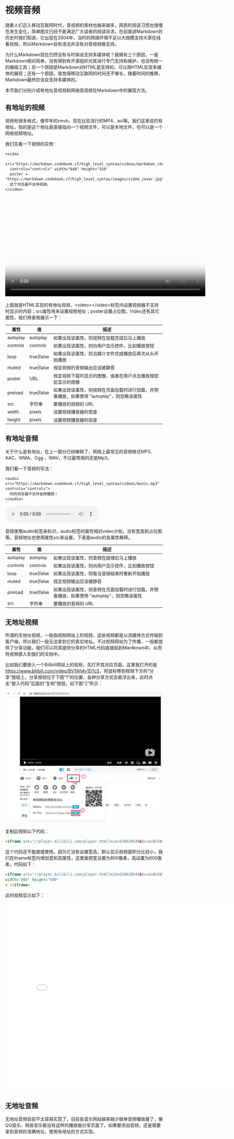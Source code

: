 # 视频音频

随着人们迈入移动互联网时代，音视频的素材也越来越多，网民的阅读习惯也慢慢在发生变化，简单图文已经不能满足广大读者的阅读诉求。在前面讲Markdown的历史时我们知道，它出现在2004年，当时的网络环境不足以大规模支持大家在线看视频，所以Markdown自有语法并没有对音视频做支持。

为什么Markdown现在仍然没有与时俱进支持多媒体呢？我猜有三个原因，一是Markdown相对简单，没有得到有开源组织对其进行专门支持和维护，也没有统一的编辑工具；另一个原因是Markdown对HTML是支持的，可以用HTML实现多媒体的展现；还有一个原因，我觉得移动互联网的时间还不够长，随着时间的推移，Markdown最终应该会支持多媒体的。

本节我们分别介绍有地址音视频和网络音视频在Markdown中的展现方法。

## 有地址的视频

视频有很多格式，像早年的rmvb，现在比较流行的MP4、avi等。我们这里说的有地址，指的是这个地址是直接指向一个视频文件，可以是本地文件，也可以是一个网络视频地址。

我们先看一下视频的实例：

```
<video 
  src="https://markdown.codebook.cf/high_level_syntax/videos/markdown_chapter_special_text.mp4"      
  controls="controls" width="640" height="320"
  poster = "https://markdown.codebook.cf/high_level_syntax/images/video_cover.jpg">
  这个浏览器不支持视频。
</video>
```

<video 
  src="https://markdown.codebook.cf/high_level_syntax/videos/markdown_chapter_special_text.mp4"      
  controls="controls" width="640" height="320"
  poster = "https://markdown.codebook.cf/high_level_syntax/images/video_cover.jpg">
  这个浏览器不支持视频。
</video>

上面就是HTML实现的有地址视频，\<video\>\</video\>标签内设置视频器不支持时显示的内容；src属性用来设置视频地址；poster设置占位图。Video还有其它属性，我们用表格展示一下：

| 属性 | 值 | 描述 |
| --- | --- | --- |
| autoplay | autoplay | 如果出现该属性，则视频在加载完成后马上播放 |
| controls | controls | 如果出现该属性，则向用户显示控件，比如播放按钮 |
| loop | true\|false | 如果出现该属性，则当媒介文件完成播放后再次从头开始播放 |
| muted | true\|false | 规定视频的音频输出应该被静音 |
| poster | URL | 规定视频下载时显示的图像，或者在用户点击播放按钮前显示的图像 |
| preload | true\|false | 如果出现该属性，则视频在页面加载时进行加载，并预备播放，如果使用 "autoplay"，则忽略该属性 |
| src | 字符串 | 要播放的视频的 URL |
| width | pixels | 设置视频播放器的宽度 |
| height | pixels | 设置视频播放器的高度 |


## 有地址音频

关于什么是有地址，在上一部分已经解释了，网络上最常见的音频格式MP3、AAC、WMA、Ogg 、WAV，不过最常用的还是Mp3。

我们看一下音频的写法：

```
<audio src="https://markdown.codebook.cf/high_level_syntax/videos/music.mp3" controls="controls">
  你的浏览器不支持音频播放！
</audio>
```

<audio src="https://markdown.codebook.cf/high_level_syntax/videos/music.mp3" controls="controls">
  你的浏览器不支持音频播放！
</audio>

音频使用audio标签来标识，audio标签的属性相对video少些，没有宽高和占位图等。音频地址也使用属性src来设置，下表是audio的各属性解释。

| 属性 | 值 | 描述 |
| --- | --- | --- |
| autoplay | autoplay | 如果出现该属性，则音频在就绪后马上播放 |
| controls | controls | 如果出现该属性，则向用户显示控件，比如播放按钮 |
| loop | true\|false | 如果出现该属性，则每当音频结束时重新开始播放 |
| muted | true\|false | 规定视频输出应该被静音 |
| preload | true\|false | 如果出现该属性，则音频在页面加载时进行加载，并预备播放，如果使用 "autoplay"，则忽略该属性 |
| src | 字符串 | 要播放的音频的 URL |

## 无地址视频

所谓的无地址视频，一般指视频网站上的视频，这些视频都是以流媒体方式传输到客户端，所以我们一般无法拿到它的真实地址。不过视频网站为了传播，一般都提供了分享功能，我们可以将其提供分享的HTML代码直接贴到Mardkown中，从而将视频嵌入到我们的文档中。

比如我们要嵌入一个Bilibili网站上的视频，先打开其对应页面，这里我打开的是<https://www.bilibili.com/video/BV1Wt4y1D7cS>，将鼠标移到视频下方的“分享”按钮上，分享按钮位于下图“1”的位置，各种分享方式会悬浮出来，此时点击“嵌入代码”后面的“复制”按钮，如下图“2”所示：

![Bilibili 分享](images/bilibili_share.jpg)

复制后得到以下代码：

```html
<iframe src="//player.bilibili.com/player.html?aid=626620549&bvid=BV1Wt4y1D7cS&cid=217946469&page=1" scrolling="no" border="0" frameborder="no" framespacing="0" allowfullscreen="true"> </iframe>
```

这个代码还不能直接使用，因为它没有设置宽高，默认显示视频面积分比较小，我们在iframe标签内增加宽和高属性，这里我把宽设置为800像素，高设置为600像素，代码如下：

```html
<iframe src="//player.bilibili.com/player.html?aid=626620549&bvid=BV1Wt4y1D7cS&cid=217946469&page=1" scrolling="no" border="0" frameborder="no" framespacing="0" allowfullscreen="true"
width="800" height="600"
> </iframe>
```

此时视频显示如下：

<iframe src="//player.bilibili.com/player.html?aid=626620549&bvid=BV1Wt4y1D7cS&cid=217946469&page=1" scrolling="no" border="0" frameborder="no" framespacing="0" allowfullscreen="true"
width="800" height="600"
> </iframe>

## 无地址音频

无地址音频目前不太容易实现了，目前各音乐网站越来越少做单音频播放器了，像QQ音乐、网易音乐都没有这样的播放器分享页面了。如果要添加音频，还是需要拿到音频的准确地址，使用有地址的方式实现。